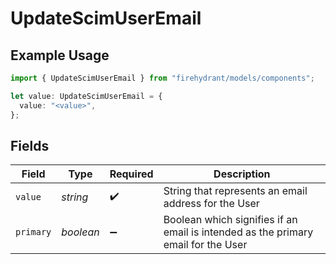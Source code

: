 # UpdateScimUserEmail

## Example Usage

```typescript
import { UpdateScimUserEmail } from "firehydrant/models/components";

let value: UpdateScimUserEmail = {
  value: "<value>",
};
```

## Fields

| Field                                                                             | Type                                                                              | Required                                                                          | Description                                                                       |
| --------------------------------------------------------------------------------- | --------------------------------------------------------------------------------- | --------------------------------------------------------------------------------- | --------------------------------------------------------------------------------- |
| `value`                                                                           | *string*                                                                          | :heavy_check_mark:                                                                | String that represents an email address for the User                              |
| `primary`                                                                         | *boolean*                                                                         | :heavy_minus_sign:                                                                | Boolean which signifies if an email is intended as the primary email for the User |